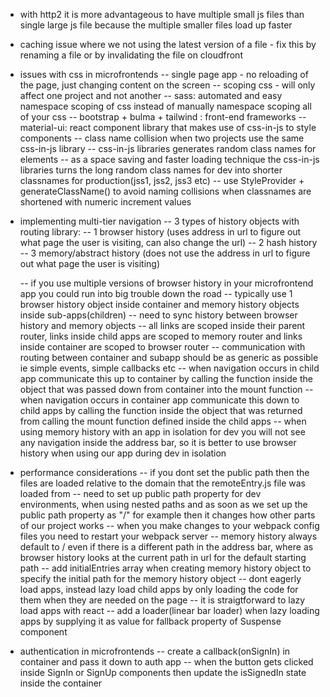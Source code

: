 - with http2 it is more advantageous to have multiple small js files than single large js file because the multiple smaller files load up faster

- caching issue where we not using the latest version of a file - fix this by renaming a file or by invalidating the file on cloudfront

- issues with css in microfrontends
  -- single page app - no reloading of the page, just changing content on the screen
  -- scoping css - will only affect one project and not another
  -- sass: automated and easy namespace scoping of css instead of manually namespace scoping all of your css
  -- bootstrap + bulma + tailwind : front-end frameworks
  -- material-ui: react component library that makes use of css-in-js to style components
  -- class name collision when two projects use the same css-in-js library
  -- css-in-js libraries generates random class names for elements
  -- as a space saving and faster loading technique the css-in-js libraries turns the long random class names for dev into shorter classnames for production(jss1, jss2, jss3 etc)
  -- use StyleProvider + generateClassName() to avoid naming collisions when classnames are shortened with numeric increment values

- implementing multi-tier navigation
  -- 3 types of history objects with routing library:
  -- 1 browser history (uses address in url to figure out what page the user is visiting, can also change the url)
  -- 2 hash history
  -- 3 memory/abstract history (does not use the address in url to figure out what page the user is visiting)

  -- if you use multiple versions of browser history in your microfrontend app you could run into big trouble down the road
  -- typically use 1 browser history object inside container and memory history objects inside sub-apps(children)
  -- need to sync history between browser history and memory objects
  -- all links are scoped inside their parent router, links inside child apps are scoped to memory router and links inside container are scoped to browser router
  -- communication with routing between container and subapp should be as generic as possible ie simple events, simple callbacks etc
  -- when navigation occurs in child app communicate this up to container by calling the function inside the object that was passed down from container into the mount function
  -- when navigation occurs in container app communicate this down to child apps by calling the function inside the object that was returned from calling the mount function defined inside the child apps
  -- when using memory history with an app in isolation for dev you will not see any navigation inside the address bar, so it is better to use browser history when using our app during dev in isolation

- performance considerations
  -- if you dont set the public path then the files are loaded relative to the domain that the remoteEntry.js file was loaded from
  -- need to set up public path property for dev environments, when using nested paths and as soon as we set up the public path property as "/" for example then it
  changes how other parts of our project works
  -- when you make changes to your webpack config files you need to restart your webpack server
  -- memory history always default to / even if there is a different path in the address bar, where as browser history looks at the current path in url for the default starting path
  -- add initialEntries array when creating memory history object to specify the initial path for the memory history object
  -- dont eagerly load apps, instead lazy load child apps by only loading the code for them when they are needed on the page
  -- it is straigtforward to lazy load apps with react
  -- add a loader(linear bar loader) when lazy loading apps by supplying it as value for fallback property of Suspense component

- authentication in microfrontends
  -- create a callback(onSignIn) in container and pass it down to auth app
  -- when the button gets clicked inside SignIn or SignUp components then update the isSignedIn state inside the container
